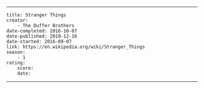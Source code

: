 ---

    title: Stranger Things
    creator:
        - The Duffer Brothers
    date-completed: 2016-10-07
    date-published: 2019-12-16
    date-started: 2016-09-07
    link: https://en.wikipedia.org/wiki/Stranger_Things
    season:
        - 1
    rating:
        score:
        date:

---